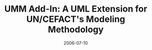 ---
abstract: ''
authors:
- Birgit Hofreiter
- Christian Huemer
- Philipp Liegl
- Rainer Schuster
- Marco Zapletal
date: '2006-07-10'
featured: false
links:
- name: Publik
  url: https://publik.tuwien.ac.at/showentry.php?ID=140042&lang=2
publication_types:
- '3'
publishDate: '2006-07-10'
specifics: null
title: 'UMM Add-In: A UML Extension for UN/CEFACT''s Modeling Methodology'
url_pdf: http://publik.tuwien.ac.at/files/PubDat_140042.pdf
---
